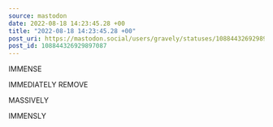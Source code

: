 ```yaml
---
source: mastodon
date: 2022-08-18 14:23:45.28 +00
title: "2022-08-18 14:23:45.28 +00"
post_uri: https://mastodon.social/users/gravely/statuses/108844326929897087
post_id: 108844326929897087
---
```

IMMENSE

IMMEDIATELY REMOVE

MASSIVELY

IMMENSLY


